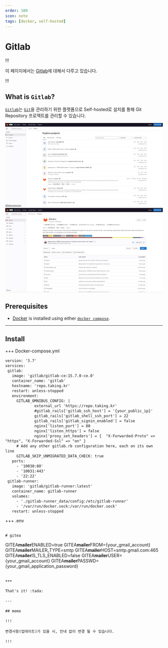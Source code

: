 ```yaml
---
order: 100
icon: note
tags: [docker, self-hosted]
---
```


# Gitlab

!!!

이 페이지에서는 [Gitlab](https://about.gitlab.com)에 대해서 다루고 있습니다.

!!!

## What is `Gitlab`?

[`Gitlab`](https://about.gitlab.com)는 [`Git`](https://git-scm.com/)을 관리하기 위한 플랫폼으로 Self-hosted로 설치를 통해 Git Repository 프로젝트를 관리할 수 있습니다.

![Gitlab Screenshot 01](/static/attachments/gitlab_01.png)
![Gitlab Screenshot 02](/static/attachments/gitlab_02.png)

## Prerequisites

- [Docker](https://docs.docker.com/engine/install/) is installed using either [`docker compose`](https://docs.docker.com/compose/).

---

## Install

+++ Docker-compose.yml

```
version: '3.7'
services:
 gitlab:
   image: 'gitlab/gitlab-ce:15.7.0-ce.0'
   container_name: 'gitlab'
   hostname: 'repo.taking.kr'
   restart: unless-stopped
   environment:
     GITLAB_OMNIBUS_CONFIG: |
             external_url 'https://repo.taking.kr'
             #gitlab_rails['gitlab_ssh_host'] = '{your_public_ip}'
             gitlab_rails['gitlab_shell_ssh_port'] = 22
             gitlab_rails['gitlab_signin_enabled'] = false
             nginx['listen_port'] = 80
             nginx['listen_https'] = false
             nginx['proxy_set_headers'] = {  "X-Forwarded-Proto" => "https", "X-Forwarded-Ssl" => "on" }
     # Add any other gitlab.rb configuration here, each on its own line
     GITLAB_SKIP_UNMIGRATED_DATA_CHECK: true
   ports:
     - '10030:80'
     - '10031:443'
     - '22:22'
 gitlab-runner:
   image: 'gitlab/gitlab-runner:latest'
   container_name: gitlab-runner
   volumes:
     - './gitlab-runner_data/config:/etc/gitlab-runner'
     - '/var/run/docker.sock:/var/run/docker.sock'
   restart: unless-stopped
```

+++ .env

```

# gitea

```

GITEA**mailer**ENABLED=true
GITEA**mailer**FROM={your_gmail_account}
GITEA**mailer**MAILER_TYPE=smtp
GITEA**mailer**HOST=smtp.gmail.com:465
GITEA**mailer**IS_TLS_ENABLED=false
GITEA**mailer**USER={your_gmail_account}
GITEA**mailer**PASSWD={your_gmail_application_password}

```

+++

That's it! :tada:

---

## memo

!!!

변경사항(업데이트)가 있을 시, 안내 없이 변경 될 수 있습니다.

!!!
```
